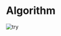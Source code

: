 # Algorithm
![try](https://github.com/user-attachments/assets/36414c16-d8d0-4df5-9604-1c2efb31f33d)
